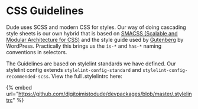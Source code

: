 # CSS Guidelines

Dude uses SCSS and modern CSS for styles. Our way of doing cascading style sheets is our own hybrid that is based on [SMACSS (Scalable and Modular Architecture for CSS)](https://smacss.com) and the style guide used by [Gutenberg](https://css-tricks.com/styling-the-gutenberg-columns-block/) by WordPress. Practically this brings us the `is-*` and `has-*` naming conventions in selectors.

The Guidelines are based on stylelint standards we have defined. Our stylelint config extends `stylelint-config-standard` and `stylelint-config-recommended-scss`. View the full .stylelintrc here:

{% embed url="https://github.com/digitoimistodude/devpackages/blob/master/.stylelintrc" %}
